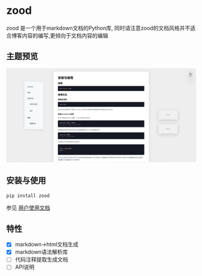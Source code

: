 # zood

zood 是一个用于markdown文档的Python库, 同时请注意zood的文档风格并不适合博客内容的编写,更倾向于文档内容的编辑

## 主题预览

[![20230101121438](https://raw.githubusercontent.com/learner-lu/picbed/master/20230101121438.png)](https://luzhixing12345.github.io/zood/)

## 安装与使用

```bash
pip install zood
```

参见 [用户使用文档](https://luzhixing12345.github.io/zood/)

## 特性

- [x] markdown->html文档生成
- [x] markdown语法解析库
- [ ] 代码注释提取生成文档
- [ ] API说明
